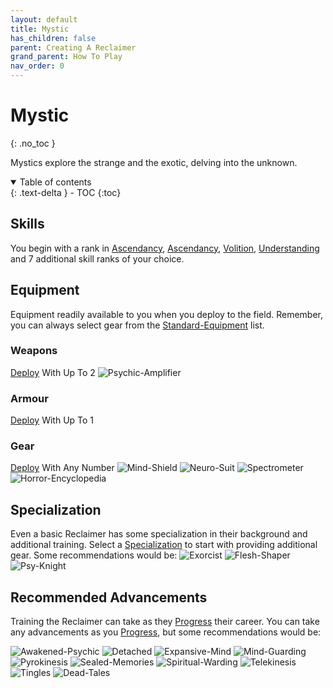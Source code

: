 ```yaml
---
layout: default
title: Mystic
has_children: false
parent: Creating A Reclaimer
grand_parent: How To Play
nav_order: 0
---
```

# Mystic
{: .no_toc }

Mystics explore the strange and the exotic, delving into the unknown.

<details open markdown="block">
  <summary>
    Table of contents
  </summary>
  {: .text-delta }
- TOC
{:toc}
</details>

## Skills

You begin with a rank in [Ascendancy](Game/Core/Spirit#Ascendancy), [Ascendancy](Game/Core/Spirit#Ascendancy), [Volition](Game/Core/Spirit#Volition), [Understanding](Game/Core/Intelligence#Understanding) and 7 additional skill ranks of your choice.

## Equipment
Equipment readily available to you when you deploy to the field. Remember, you can always select gear from the [Standard-Equipment](Game/Standard-Equipment) list.

### Weapons
[Deploy](Game/Deployment) With Up To 2
![Psychic-Amplifier](Game/Blocks/Psychic-Amplifier)


### Armour
[Deploy](Game/Deployment) With Up To 1

### Gear
[Deploy](Game/Deployment) With Any Number
![Mind-Shield](Game/Blocks/Mind-Shield)
![Neuro-Suit](Game/Blocks/Neuro-Suit)
![Spectrometer](Game/Blocks/Spectrometer)
![Horror-Encyclopedia](Game/Blocks/Horror-Encyclopedia)

## Specialization
Even a basic Reclaimer has some specialization in their background and additional training. Select a [Specialization](Game/Advancement-List?Specialization=true) to start with providing additional gear. Some recommendations would be:
![Exorcist](Game/Blocks/Exorcist)
![Flesh-Shaper](Game/Blocks/Flesh-Shaper)
![Psy-Knight](Game/Blocks/Psy-Knight)

## Recommended Advancements
Training the Reclaimer can take as they [Progress](Game/Progress) their career. You can take any advancements as you [Progress](Game/Progress), but some recommendations would be:

![Awakened-Psychic](Game/Blocks/Awakened-Psychic)
![Detached](Game/Blocks/Detached)
![Expansive-Mind](Game/Blocks/Expansive-Mind)
![Mind-Guarding](Game/Blocks/Mind-Guarding)
![Pyrokinesis](Game/Blocks/Pyrokinesis)
![Sealed-Memories](Game/Blocks/Sealed-Memories)
![Spiritual-Warding](Game/Blocks/Spiritual-Warding)
![Telekinesis](Game/Blocks/Telekinesis)
![Tingles](Game/Blocks/Tingles)
![Dead-Tales](Game/Blocks/Dead-Tales)